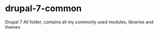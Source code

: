 drupal-7-common
===============

Drupal 7 All folder, contains all my commonly used modules, libraries and themes